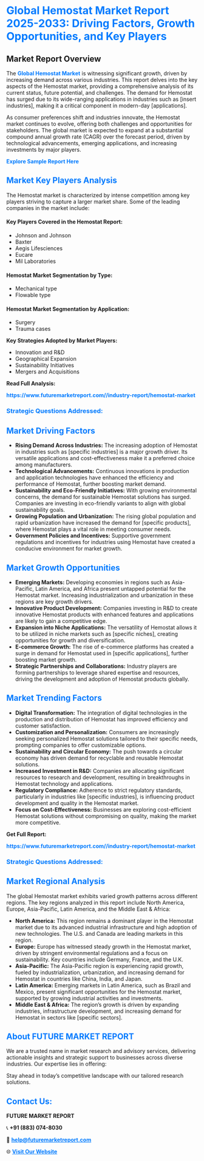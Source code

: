 <h1 style="color: #007BFF;">Global Hemostat Market Report 2025-2033: Driving Factors, Growth Opportunities, and Key Players</h1>

<section id="overview">
<h2>Market Report Overview</h2>
<p>The <a href="https://www.futuremarketreport.com//industry-report/hemostat-market" style="color: #007BFF; text-decoration: none;"><strong>Global Hemostat Market</strong></a> is witnessing significant growth, driven by increasing demand across various industries. This report delves into the key aspects of the Hemostat market, providing a comprehensive analysis of its current status, future potential, and challenges. The demand for Hemostat has surged due to its wide-ranging applications in industries such as [insert industries], making it a critical component in modern-day [applications].</p>
<p>As consumer preferences shift and industries innovate, the Hemostat market continues to evolve, offering both challenges and opportunities for stakeholders. The global market is expected to expand at a substantial compound annual growth rate (CAGR) over the forecast period, driven by technological advancements, emerging applications, and increasing investments by major players.</p>
</section>

<section id="overview">
<p><a href="https://www.futuremarketreport.com//request-sample/reportId=54380" style="color: #007BFF; text-decoration: none;"><strong>Explore Sample Report Here</strong></a></p>
</section>

<section id="key-players">
<h2 style="color: #007BFF;">Market Key Players Analysis</h2>
<p>The Hemostat market is characterized by intense competition among key players striving to capture a larger market share. Some of the leading companies in the market include:</p>
<h4>Key Players Covered in the Hemostat Report:</h4>
<ul><li>Johnson and Johnson</li><li>Baxter</li><li>Aegis Lifesciences</li><li>Eucare</li><li>Mil Laboratories</li></ul>
<h4>Hemostat Market Segmentation by Type:</h4>
<ul><li>Mechanical type</li><li>Flowable type</li></ul>

<h4>Hemostat Market Segmentation by Application:</h4>
<ul><li>Surgery</li><li>Trauma cases</li></ul>
<p><strong>Key Strategies Adopted by Market Players:</strong></p>
<ul>
<li>Innovation and R&D</li>
<li>Geographical Expansion</li>
<li>Sustainability Initiatives</li>
<li>Mergers and Acquisitions</li>
</ul>
</section>

<section>
<p><strong>Read Full Analysis: </strong></p><a href="https://www.futuremarketreport.com//industry-report/hemostat-market" style="color: #007BFF; text-decoration: none;"><strong>https://www.futuremarketreport.com//industry-report/hemostat-market</strong></a>
<h3 style="color: #007BFF;">Strategic Questions Addressed:</h3>
</section>

<section id="driving-factors">
<h2 style="color: #007BFF;">Market Driving Factors</h2>
<ul>
<li><strong>Rising Demand Across Industries:</strong> The increasing adoption of Hemostat in industries such as [specific industries] is a major growth driver. Its versatile applications and cost-effectiveness make it a preferred choice among manufacturers.</li>
<li><strong>Technological Advancements:</strong> Continuous innovations in production and application technologies have enhanced the efficiency and performance of Hemostat, further boosting market demand.</li>
<li><strong>Sustainability and Eco-Friendly Initiatives:</strong> With growing environmental concerns, the demand for sustainable Hemostat solutions has surged. Companies are investing in eco-friendly variants to align with global sustainability goals.</li>
<li><strong>Growing Population and Urbanization:</strong> The rising global population and rapid urbanization have increased the demand for [specific products], where Hemostat plays a vital role in meeting consumer needs.</li>
<li><strong>Government Policies and Incentives:</strong> Supportive government regulations and incentives for industries using Hemostat have created a conducive environment for market growth.</li>
</ul>
</section>

<section id="growth-opportunities">
<h2 style="color: #007BFF;">Market Growth Opportunities</h2>
<ul>
<li><strong>Emerging Markets:</strong> Developing economies in regions such as Asia-Pacific, Latin America, and Africa present untapped potential for the Hemostat market. Increasing industrialization and urbanization in these regions are key growth drivers.</li>
<li><strong>Innovative Product Development:</strong> Companies investing in R&D to create innovative Hemostat products with enhanced features and applications are likely to gain a competitive edge.</li>
<li><strong>Expansion into Niche Applications:</strong> The versatility of Hemostat allows it to be utilized in niche markets such as [specific niches], creating opportunities for growth and diversification.</li>
<li><strong>E-commerce Growth:</strong> The rise of e-commerce platforms has created a surge in demand for Hemostat used in [specific applications], further boosting market growth.</li>
<li><strong>Strategic Partnerships and Collaborations:</strong> Industry players are forming partnerships to leverage shared expertise and resources, driving the development and adoption of Hemostat products globally.</li>
</ul>
</section>

<section id="trending-factors">
<h2 style="color: #007BFF;">Market Trending Factors</h2>
<ul>
<li><strong>Digital Transformation:</strong> The integration of digital technologies in the production and distribution of Hemostat has improved efficiency and customer satisfaction.</li>
<li><strong>Customization and Personalization:</strong> Consumers are increasingly seeking personalized Hemostat solutions tailored to their specific needs, prompting companies to offer customizable options.</li>
<li><strong>Sustainability and Circular Economy:</strong> The push towards a circular economy has driven demand for recyclable and reusable Hemostat solutions.</li>
<li><strong>Increased Investment in R&D:</strong> Companies are allocating significant resources to research and development, resulting in breakthroughs in Hemostat technology and applications.</li>
<li><strong>Regulatory Compliance:</strong> Adherence to strict regulatory standards, particularly in industries like [specific industries], is influencing product development and quality in the Hemostat market.</li>
<li><strong>Focus on Cost-Effectiveness:</strong> Businesses are exploring cost-efficient Hemostat solutions without compromising on quality, making the market more competitive.</li>
</ul>
</section>

<section>
<p><strong>Get Full Report: </strong></p><a href="https://www.futuremarketreport.com//industry-report/hemostat-market" style="color: #007BFF; text-decoration: none;"><strong>https://www.futuremarketreport.com//industry-report/hemostat-market</strong></a>
<h3 style="color: #007BFF;">Strategic Questions Addressed:</h3>
</section>


<section id="regional-analysis">
<h2 style="color: #007BFF;">Market Regional Analysis</h2>
<p>The global Hemostat market exhibits varied growth patterns across different regions. The key regions analyzed in this report include North America, Europe, Asia-Pacific, Latin America, and the Middle East & Africa:</p>
<ul>
<li><strong>North America:</strong> This region remains a dominant player in the Hemostat market due to its advanced industrial infrastructure and high adoption of new technologies. The U.S. and Canada are leading markets in this region.</li>
<li><strong>Europe:</strong> Europe has witnessed steady growth in the Hemostat market, driven by stringent environmental regulations and a focus on sustainability. Key countries include Germany, France, and the U.K.</li>
<li><strong>Asia-Pacific:</strong> The Asia-Pacific region is experiencing rapid growth, fueled by industrialization, urbanization, and increasing demand for Hemostat in countries like China, India, and Japan.</li>
<li><strong>Latin America:</strong> Emerging markets in Latin America, such as Brazil and Mexico, present significant opportunities for the Hemostat market, supported by growing industrial activities and investments.</li>
<li><strong>Middle East & Africa:</strong> The region’s growth is driven by expanding industries, infrastructure development, and increasing demand for Hemostat in sectors like [specific sectors].</li>
</ul>
</section>

<footer>
<h2 style="color: #007BFF;">About FUTURE MARKET REPORT</h2>
<p>We are a trusted name in market research and advisory services, delivering actionable insights and strategic support to businesses across diverse industries. Our expertise lies in offering:</p>

<p>Stay ahead in today’s competitive landscape with our tailored research solutions.</p>

<h2 style="color: #007BFF;">Contact Us:</h2>
<p><strong>FUTURE MARKET REPORT</strong></p>
<p>📞 <strong>+91 (883) 074-8030</strong></p>
<p>📧 <strong><a href="mailto:help@futuremarketreport.com" style="color: #007BFF;">help@futuremarketreport.com</a></strong></p>
<p>🌐 <strong><a href="https://www.futuremarketreport.com/" style="color: #007BFF;">Visit Our Website</a></strong></p>
</footer>
